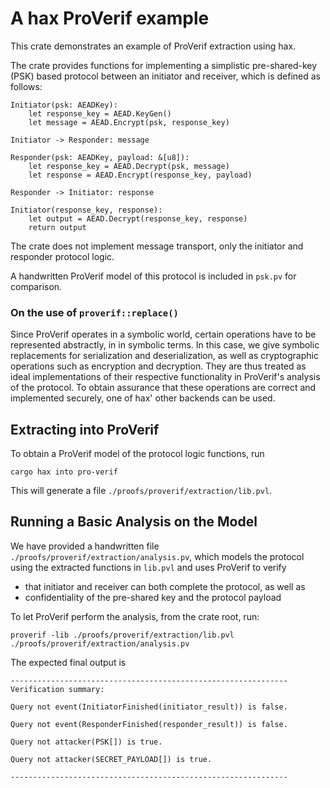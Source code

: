 # A hax ProVerif example

This crate demonstrates an example of ProVerif extraction using hax.

The crate provides functions for implementing a simplistic pre-shared-key (PSK) based protocol
between an initiator and receiver, which is defined as follows:
```
Initiator(psk: AEADKey): 
    let response_key = AEAD.KeyGen()
    let message = AEAD.Encrypt(psk, response_key)

Initiator -> Responder: message

Responder(psk: AEADKey, payload: &[u8]):
    let response_key = AEAD.Decrypt(psk, message)
    let response = AEAD.Encrypt(response_key, payload)
           
Responder -> Initiator: response

Initiator(response_key, response): 
    let output = AEAD.Decrypt(response_key, response)
    return output
```

The crate does not implement message transport, only the initiator and
responder protocol logic.

A handwritten ProVerif model of this protocol is included in `psk.pv` for comparison.

### On the use of `proverif::replace()`
Since ProVerif operates in a symbolic world, certain operations have
to be represented abstractly, in in symbolic terms. In this case, we
give symbolic replacements for serialization and deserialization, as
well as cryptographic operations such as encryption and
decryption. They are thus treated as ideal implementations of their
respective functionality in ProVerif's analysis of the protocol. To
obtain assurance that these operations are correct and implemented
securely, one of hax' other backends can be used.


## Extracting into ProVerif
To obtain a ProVerif model of the protocol logic functions, run
```
cargo hax into pro-verif
```
This will generate a file `./proofs/proverif/extraction/lib.pvl`.

## Running a Basic Analysis on the Model
We have provided a handwritten file
`./proofs/proverif/extraction/analysis.pv`, which models the protocol
using the extracted functions in `lib.pvl` and uses ProVerif to verify

- that initiator and receiver can both complete the protocol, as well as
- confidentiality of the pre-shared key and the protocol payload

To let ProVerif perform the analysis, from the crate root, run:

```
proverif -lib ./proofs/proverif/extraction/lib.pvl ./proofs/proverif/extraction/analysis.pv
```

The expected final output is
```
--------------------------------------------------------------
Verification summary:

Query not event(InitiatorFinished(initiator_result)) is false.

Query not event(ResponderFinished(responder_result)) is false.

Query not attacker(PSK[]) is true.

Query not attacker(SECRET_PAYLOAD[]) is true.

--------------------------------------------------------------
```


